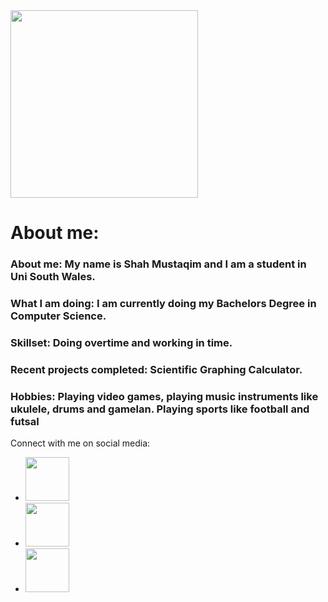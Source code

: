 <img src="https://us-tuna-sounds-images.voicemod.net/2993e251-f7d3-4a2f-8d5f-23ca515ae9d8-1679615411944.jpg" width="300">

<h1>About me:</h1>

<h3>About me: My name is Shah Mustaqim and I am a student in Uni South Wales.</h3>

<h3>What I am doing: I am currently doing my Bachelors Degree in Computer Science.</h3>

<h3>Skillset: Doing overtime and working in time.</h3>

<h3>Recent projects completed: Scientific Graphing Calculator.</h3>

<h3>Hobbies: Playing video games, playing music instruments like ukulele, drums and gamelan. Playing sports like football and futsal</h3>
   
<p>Connect with me on social media:</p>
    <ul>
        <li><a href="https://www.instagram.com/shaqimehh/" target="_blank"><img src="https://image.similarpng.com/very-thumbnail/2021/01/Instagram-icon-isolated-on-transparent-background-PNG.png" width="70"></a></li>
        <li><a href="https://github.com/ShahMustaqim" target="_blank"><img src="https://banner2.cleanpng.com/20180824/jtl/kisspng-computer-icons-logo-portable-network-graphics-clip-icons-for-free-iconza-circle-social-5b7fe46b0bac53.1999041115351082030478.jpg" width="70"></a></li>
        <li><a href="https://www.twitch.tv/shaqimehh" target="_blank"><img src="https://banner2.cleanpng.com/20180513/xie/kisspng-twitch-computer-icons-logo-5af8037d689af0.0981376915262032614285.jpg" width="70"></a></li>
    </ul>

